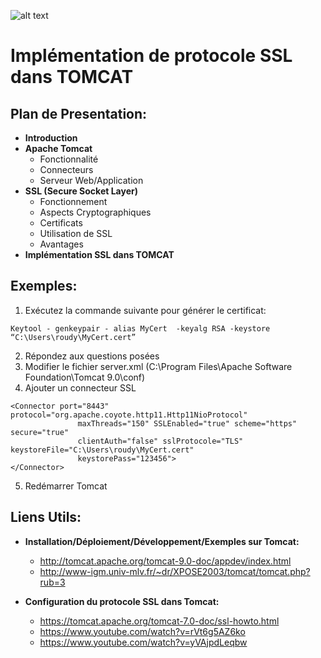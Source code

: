 ![alt text](https://encrypted-tbn0.gstatic.com/images?q=tbn:ANd9GcR1TMG5of1htgEp5JdeHWiKIv__jVMSkiHG-7lEhaDs2QlAtrgM)

# Implémentation de protocole  SSL dans TOMCAT

## Plan de Presentation:

- **Introduction**
- **Apache Tomcat**
  - Fonctionnalité
  - Connecteurs
  - Serveur Web/Application
- **SSL (Secure Socket Layer)**
  - Fonctionnement 
  - Aspects Cryptographiques
  - Certificats
  - Utilisation de SSL
  - Avantages
- **Implémentation SSL dans TOMCAT**


## Exemples:

1. Exécutez la commande suivante pour générer le certificat: 
```
Keytool - genkeypair - alias MyCert  -keyalg RSA -keystore “C:\Users\roudy\MyCert.cert”
```
2. Répondez aux questions posées
3. Modifier le fichier server.xml (C:\Program Files\Apache Software Foundation\Tomcat 9.0\conf)
4. Ajouter un connecteur SSL
```
<Connector port="8443" protocol="org.apache.coyote.http11.Http11NioProtocol"
               maxThreads="150" SSLEnabled="true" scheme="https" secure="true" 
               clientAuth="false" sslProtocole="TLS" keystoreFile="C:\Users\roudy\MyCert.cert" 
               keystorePass="123456">
</Connector>
```
5. Redémarrer Tomcat


## Liens Utils:

- **Installation/Déploiement/Développement/Exemples sur Tomcat:** 
  - <http://tomcat.apache.org/tomcat-9.0-doc/appdev/index.html>
  - <http://www-igm.univ-mlv.fr/~dr/XPOSE2003/tomcat/tomcat.php?rub=3>


- **Configuration du protocole SSL dans Tomcat:**
  - <https://tomcat.apache.org/tomcat-7.0-doc/ssl-howto.html>
  - <https://www.youtube.com/watch?v=rVt6g5AZ6ko>
  - <https://www.youtube.com/watch?v=yVAjpdLeqbw>

